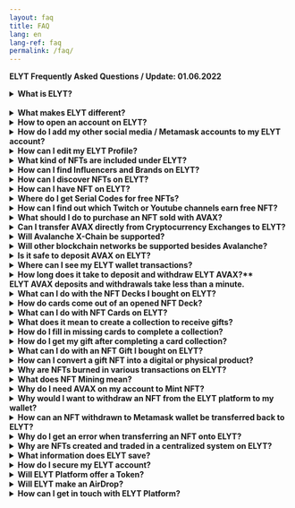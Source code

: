 ```yaml
---
layout: faq
title: FAQ
lang: en
lang-ref: faq
permalink: /faq/
---
```


**ELYT Frequently Asked Questions / Update: 01.06.2022**

<details>
  <summary><b>What is ELYT?</b></summary>
ELYT is a new generation of earning, customer loyalty and marketing platform. ELYT creates a connection between Influencer, Users and Brands. ELYT utilizes some Web3 technologies with a  unique approach and uses NFTs.
</details><br>

<details>
  <summary><b>What makes ELYT different?</b></summary>
With a distinctive business model, ELYT solves the problem of a falling floor price of NFTs. In addition, ELYT allows any user to create a profile account without requiring a cryptocurrency wallet. Users can acquire NFTs and conduct transactions on ELYT. This innovative method, ELYT, builds a bridge between Web2 and Web3.
</details>
  
<details>
  <summary><b>How to open an account on ELYT?</b></summary>
There are multiple ways to open an ELYT account. You can connect to ELYT with one of your recent accounts, such as Twitter, Twitch, Telegram, Facebook, Discord, your email address, or your mobile phone number. You can also connect to ELYT with your [Metamask](https://metamask.io) account and create a profile.
</details>

<details>
  <summary><b>How do I add my other social media / Metamask accounts to my ELYT account?</b></summary>
After creating your ELYT account with any option, you can define your other accounts by using the [My Social Accounts] (https://elyt.net/profile/social-accounts) section at the bottom of your account management page.
</details>

<details>
  <summary><b>How can I edit my ELYT Profile?</b></summary>
After logging into your ELYT account, you can define your account details by using the [Profile](https://elyt.net/profile/me) section at the bottom of your account management page.
</details>

<details>
  <summary><b>What kind of NFTs are included under ELYT?</b></summary>
Apart from its own NFTs, ELYT offers you many different NFT options by working with Influencers and Brands.

Those NFT options are divided into three basic categories: Decks, Cards, and Gifts.

The decks contain various cards and gifts can be bought with the collections created with these cards.
</details>

<details>
  <summary><b>How can I find Influencers and Brands on ELYT?</b></summary>
You can access all Influencers and Brands on the platform from the [Influencers] (https://elyt.net/influencers) option in the ELYT main menu.
</details>

<details>
  <summary><b>How can I discover NFTs on ELYT?</b></summary>
You can explore all NFTs on the platform with the [Explore](https://elyt.net/explore) option in the ELYT main menu.
</details>

<details>
  <summary><b>How can I have NFT on ELYT?</b></summary>
There are various methods to have NFT on ELYT;
- Follow various Twitch channels to get free decks
- Subscribe to various Twitch channels to get free decks
- Subscribing to various Youtube channels to get free decks
- Use Serial Codes to get free decks
- Pay with AVAX to buy decks
</details>

<details>
  <summary><b>Where do I get Serial Codes for free NFTs?</b></summary>
Serial Codes are distributed at a variety of events, live broadcasts, and via various platforms.
</details>

<details>
  <summary><b>How can I find out which Twitch or Youtube channels earn free NFT?</b></summary>
In the Explore section under ELYT, you can view all relevant free NFTs on ELYT by ticking Free NFTs in the left hand filter or directly using [this link](https://elyt.net/explore?free=true).
</details>

<details>
  <summary><b>What should I do to purchase an NFT sold with AVAX?</b></summary>
You must enter the [My Wallet](https://elyt.net/profile/wallet) section under your ELYT Profile page. Here you can deposit AVAX to your account on the platform with two different options.
- By transferring directly if you have linked your Metamask account
- By sending from any Avalanche C-Chain address with the deposit option.
</details>

<details>
  <summary><b>Can I transfer AVAX directly from Cryptocurrency Exchanges to ELYT?</b></summary>
Yes, you can. However, you should make sure that the cryptocurrency exchange you will send to has Avalanche C-Chain support. ELYT currently does not allow AVAX transfers via Avalanche X-Chain.
</details>

<details>
  <summary><b>Will Avalanche X-Chain be supported?</b></summary>
Currently, Avalanche X-Chain is not supported. In the future, this option can be evaluated and implemented considering user demands.
</details>

<details>
  <summary><b>Will other blockchain networks be supported besides Avalanche?</b></summary>
Yes, integration with different blockchain networks will be provided in the future.
</details>

<details>
  <summary><b>Is it safe to deposit AVAX on ELYT?</b></summary>
The infrastructure of ELYT has been designed professionally and has passed numerous audits. The hot and cold wallet structure of ELYT has been meticulously designed, and 85 percent of the assets in ELYT wallets are protected on the cold wallets. Users can deposit and withdraw AVAX at any time to their ELYT wallet.
</details>

<details>
  <summary><b>Where can I see my ELYT wallet transactions?</b></summary>
You can see all your wallet activities by entering the [My Logs] (https://elyt.net/profile/logs) section under your ELYT Profile page.
</details>

<details>
  <summary><b>How long does it take to deposit and withdraw ELYT AVAX?**<br>
ELYT AVAX deposits and withdrawals take less than a minute.
</details>

<details>
  <summary><b>What can I do with the NFT Decks I bought on ELYT?</b></summary>
All digital assets on ELYT are designed in NFT standard. For an NFT Package you have purchased;
- You can get the cards inside your NFT Deck by opening it.
- You can transfer your NFT Deck to another address on the ELYT platform.
- You can list your NFT Deck for sale with AVAX
- You Can Mint Your NFT Deck
</details>

<details>
  <summary><b>How do cards come out of an opened NFT Deck?</b></summary>
Each NFT Deck on ELYT has a distinct structure. An opened NFT Deck is burned (removed from the system), but all cards that come out of it are identified as a new NFTs for the user. These cards can have varying rarities and properties.
</details>

<details>
  <summary><b>What can I do with NFT Cards on ELYT?</b></summary>
All digital assets on ELYT are designed in NFT standard. For an NFT Card you have;
- You can transfer your NFT Card to another address on the ELYT platform.
- You can list your NFT Card for sale with AVAX
- You Can Mint Your NFT Card
- You can use your NFT Card to create a collection to buy a gift?
</details>

<details>
  <summary><b>What does it mean to create a collection to receive gifts?</b></summary>
Many gift options are offered to users on ELYT. To receive these gifts, ELYT users need to create a collection with various cards. On each gift page, users are shown which cards they need to receive that gift and how many of those cards they have.
</details>

<details>
  <summary><b>How do I fill in missing cards to complete a collection?</b></summary>
When you click on one of the missing cards, you will be taken to the card's detail page. This page lists decks that contain that card. You can purchase these decks using the options provided, and you can try to find this card by opening the decks. Remember that not every card is included in every deck; the cards are classified based on their rarity levels, and the likelihood of which cards will emerge from a deck is displayed on the relevant deck page.

ELYT users can also complete a collection by purchasing missing cards from other users who have the same card.

ELYT users can also obtain cards by creating a general purchase order for a missing card and having one of the users holding that card respond to this offer. ELYT functions as an NFT exchange thanks to this feature.
</details>

<details>
  <summary><b>How do I get my gift after completing a card collection?</b></summary>
If you have completed the collection required to receive a gift, you will be notified on the relevant gift page that you have fulfilled the necessary conditions to receive that gift, and you can then request that gift. When this is done, the Gift is identified as an NFT to the user, and the NFT Cards issued to receive the Gift are destroyed (completely removed from the system).
</details>

<details>
  <summary><b>What can I do with an NFT Gift I bought on ELYT?</b></summary>
All digital assets on ELYT are designed in NFT standard. For an NFT Gift you have;
- You can convert your NFT Gift into a digital or physical gift.
- You can transfer your NFT Gift to another address on the ELYT platform.
- You can list your NFT Gift for sale with AVAX
- You Can Mint Your NFT Gift
</details>

<details>
  <summary><b>How can I convert a gift NFT into a digital or physical product?</b></summary>
A Gift NFT is burned (completely removed from the system) as soon as it is used (Redeem), and the person using that Gift NFT is presented with a unique code and description text. The user can reach his digital or physical gift with the code he has by following the instructions given to him.
</details>

<details>
  <summary><b>Why are NFTs burned in various transactions on ELYT?</b></summary>
ELYT provides a viable business model for NFTs. The limited number of NFTs will be reduced by burning them after they have served their purpose. As the total volume decreases, we anticipate that this approach will increase the value of the remaining NFTs.
</details>

<details>
  <summary><b>What does NFT Mining mean?</b></summary>
ELYT NFTs are created in NFT standards but securely stored on a centralized structure. Users must perform Mining in order to migrate an NFT to the blockchain network. To mint, your Metamask wallet must be connected to the ELYT platform and your ELYT wallet balance must be at least 0.1 AVAX. The corresponding NFT is created on the Avalanche Blockchain network after minting and can be withdrawn to your Metamask wallet.
</details>

<details>
  <summary><b>Why do I need AVAX on my account to Mint NFT?</b></summary>
For on-chain transactions, ELYT currently utilizes the Avalanche Blockchain Network. Every transaction that occurs here has a cost. As a result, an NFT Mining transaction incurs a fee of 0.01 AVAX, which is deducted from the account of the user who is minting the NFT.
</details>

<details>
  <summary><b>Why would I want to withdraw an NFT from the ELYT platform to my wallet?</b></summary>
Because of the nature of the blockchain ecosystem, a user has complete control over his or her NFT. ELYT protects and stores NFTs for users, but the user is free to take this liability. Following the minting process, he/she can withdraw any NFTs to his/her Metamask wallet and perform any transactions on his/her wallet.
</details>

<details>
  <summary><b>How can an NFT withdrawn to Metamask wallet be transferred back to ELYT?</b></summary>
If you are connected to ELYT with the Metamask wallet containing the relevant NFT, you can go to that NFT's page and load it back to ELYT from the section showing the NFTs you own.
</details>

<details>
  <summary><b>Why do I get an error when transferring an NFT onto ELYT?</b></summary>
On ELYT, NFT transfers are only possible between addresses on the system. If the recipient address to which you want to transfer NFT does not belong to an ELYT account, the transfer will fail. To send NFT to addresses other than ELYT, first mint the relevant NFT, withdraw it to your Metamask wallet, and then send it using the traditional method.
</details>

<details>
  <summary><b>Why are NFTs created and traded in a centralized system on ELYT?</b></summary>
Millions of people have never used blockchain applications or have a cryptocurrency wallet. ELYT makes it possible for those users to have NFTs in the simplest way possible. However, in order to accomplish this, ELYT infrastructure must function in a custodial manner. Furthermore, ELYT allows all of its users to mint their NFTs and freely move them off the platform.
</details>

<details>
  <summary><b>What information does ELYT save?</b></summary>
ELYT stores the information you share on your profile page and information about your transactions on the platform. You can access detailed information in our User and Confidentiality Agreements.
</details>

<details>
  <summary><b>How do I secure my ELYT account?</b></summary>
You should ensure that you have complete control over your social media accounts, e-mail , mobile phone number and Metamask account. For NFT and AVAX withdrawals, ELYT uses two-factor authentication (2FA), but if your social media accounts or Metamask wallet account that you use to connect to ELYT are compromised in any way, malicious people may gain access to your ELYT account. Similarly, if malicious individuals gain access to your 2FA methods, they will be able to withdraw your assets from the platform. Users are responsible for safeguarding their accounts and 2FA tools.
</details>

<details>
  <summary><b>Will ELYT Platform offer a Token?</b></summary>
In the future, we will share details about the ELYT Token structure, economy and utilization. 
</details>


<details>
  <summary><b>Will ELYT make an AirDrop?</b></summary>
Why not? If we were you, we would create a complete profile and try to do as many transactions as possible ;)
</details>


<details>
  <summary><b>How can I get in touch with ELYT Platform?</b></summary>
You can contact us with the forms at the footer section of our site, and share your questions, suggestions and problems with us.
</details>


